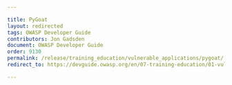 ```yaml
---

title: PyGoat
layout: redirected
tags: OWASP Developer Guide
contributors: Jon Gadsden
document: OWASP Developer Guide
order: 9130
permalink: /release/training_education/vulnerable_applications/pygoat/
redirect_to: https://devguide.owasp.org/en/07-training-education/01-vulnerable-apps/03-pygoat/

---
```

